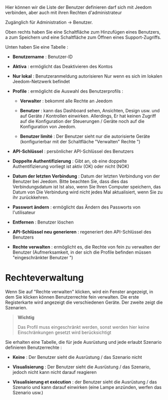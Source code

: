 Hier können wir die Liste der Benutzer definieren
darf sich mit Jeedom verbinden, aber auch mit ihren Rechten
d'administrateur

Zugänglich für Administration → Benutzer.

Oben rechts haben Sie eine Schaltfläche zum Hinzufügen eines Benutzers, a
zum Speichern und eine Schaltfläche zum Öffnen eines Support-Zugriffs.

Unten haben Sie eine Tabelle :

-   **Benutzername** : Benutzer-ID

-   **Aktiva** : ermöglicht das Deaktivieren des Kontos

-   **Nur lokal** : Benutzeranmeldung autorisieren
    Nur wenn es sich im lokalen Jeedom-Netzwerk befindet

-   **Profile** : ermöglicht die Auswahl des Benutzerprofils :

    -   **Verwalter** : bekommt alle Rechte an Jeedom

    -   **Benutzer** : kann das Dashboard sehen, Ansichten,
        Design usw. und auf Geräte / Kontrollen einwirken. Allerdings,
        Er hat keinen Zugriff auf die Konfiguration der Steuerungen / Geräte
        noch auf die Konfiguration von Jeedom.

    -   **Benutzer limité** : Der Benutzer sieht nur die
        autorisierte Geräte (konfigurierbar mit der Schaltfläche &quot;Verwalten&quot;
        Rechte &quot;)

-   **API-Schlüssel** : persönlicher API-Schlüssel des Benutzers

-   **Doppelte Authentifizierung** : Gibt an, ob eine doppelte Authentifizierung vorliegt
    ist aktiv (OK) oder nicht (NOK)

-   **Datum der letzten Verbindung** : Datum der letzten Verbindung von
    der Benutzer bei Jeedom. Bitte beachten Sie, dass dies das Verbindungsdatum ist
    Ist also, wenn Sie Ihren Computer speichern, das Datum von
    Die Verbindung wird nicht jedes Mal aktualisiert, wenn Sie zu ihr zurückkehren.

-   **Passwort ändern** : ermöglicht das Ändern des Passworts von
    l'utilisateur

-   **Entfernen** : Benutzer löschen

-   **API-Schlüssel neu generieren** : regeneriert den API-Schlüssel des Benutzers

-   **Rechte verwalten** : ermöglicht es, die Rechte von fein zu verwalten
    der Benutzer (Aufmerksamkeit, in der sich die Profile befinden müssen
    "eingeschränkter Benutzer ")

Rechteverwaltung 
==================

Wenn Sie auf &quot;Rechte verwalten&quot; klicken, wird ein Fenster angezeigt, in dem Sie klicken können
Benutzerrechte fein verwalten. Die erste Registerkarte wird angezeigt
die verschiedenen Geräte. Der zweite zeigt die Szenarien.

> **Wichtig**
>
> Das Profil muss eingeschränkt werden, sonst werden hier keine Einschränkungen gesetzt
> wird berücksichtigt

Sie erhalten eine Tabelle, die für jede Ausrüstung und jede erlaubt
Szenario definieren Benutzerrechte :

-   **Keine** : Der Benutzer sieht die Ausrüstung / das Szenario nicht

-   **Visualisierung** : Der Benutzer sieht die Ausrüstung / das Szenario, jedoch nicht
    kann nicht darauf reagieren

-   **Visualisierung et exécution** : der Benutzer sieht
    die Ausrüstung / das Szenario und kann darauf einwirken (eine Lampe anzünden, werfen
    das Szenario usw.)


